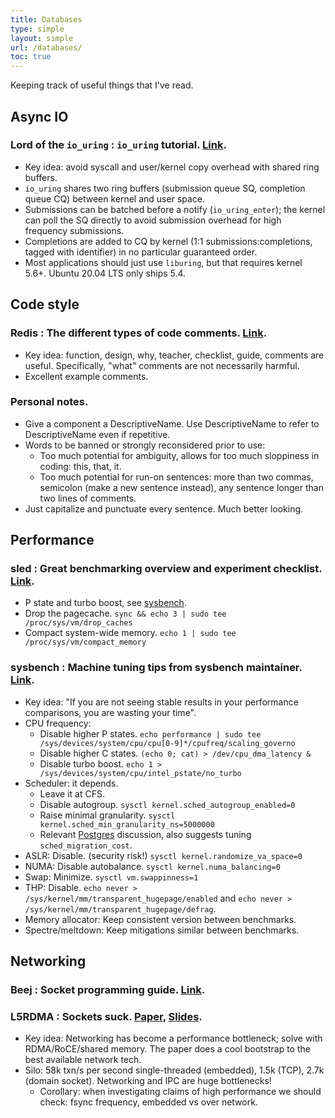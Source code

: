```yaml
---
title: Databases
type: simple
layout: simple
url: /databases/
toc: true
---
```


Keeping track of useful things that I've read.

## Async IO

### Lord of the `io_uring` : `io_uring` tutorial. [Link](https://unixism.net/loti/).

- Key idea: avoid syscall and user/kernel copy overhead with shared ring buffers.
- `io_uring` shares two ring buffers (submission queue SQ, completion queue CQ) between kernel and user space.
- Submissions can be batched before a notify (`io_uring_enter`); the kernel can poll the SQ directly to avoid submission overhead for high frequency submissions.
- Completions are added to CQ by kernel (1:1 submissions:completions, tagged with identifier) in no particular guaranteed order.
- Most applications should just use `liburing`, but that requires kernel 5.6+. Ubuntu 20.04 LTS only ships 5.4.

## Code style

### Redis : The different types of code comments. [Link](http://antirez.com/news/124).

- Key idea: function, design, why, teacher, checklist, guide, comments are useful. Specifically, "what" comments are not necessarily harmful.
- Excellent example comments. 

### Personal notes.

- Give a component a DescriptiveName. Use DescriptiveName to refer to DescriptiveName even if repetitive. 
- Words to be banned or strongly reconsidered prior to use:
  - Too much potential for ambiguity, allows for too much sloppiness in coding: this, that, it.
  - Too much potential for run-on sentences: more than two commas, semicolon (make a new sentence instead), any sentence longer than two lines of comments.
- Just capitalize and punctuate every sentence. Much better looking.

## Performance

### sled : Great benchmarking overview and experiment checklist. [Link](https://sled.rs/perf.html).

- P state and turbo boost, see [sysbench](#sysbench--machine-tuning-tips-from-sysbench-maintainer-linkhttpswwwperconacomresourcesvideosbenchmark-noise-reduction-how-configure-your-machines-stable-results).
- Drop the pagecache. `sync && echo 3 | sudo tee /proc/sys/vm/drop_caches`
- Compact system-wide memory. `echo 1 | sudo tee /proc/sys/vm/compact_memory`

### sysbench : Machine tuning tips from sysbench maintainer. [Link](https://www.percona.com/resources/videos/benchmark-noise-reduction-how-configure-your-machines-stable-results).

- Key idea: "If you are not seeing stable results in your performance comparisons, you are wasting your time".
- CPU frequency:
  - Disable higher P states. `echo performance | sudo tee /sys/devices/system/cpu/cpu[0-9]*/cpufreq/scaling_governo`
  - Disable higher C states. `(echo 0; cat) > /dev/cpu_dma_latency &`
  - Disable turbo boost. `echo 1 > /sys/devices/system/cpu/intel_pstate/no_turbo`
- Scheduler: it depends.
  - Leave it at CFS.
  - Disable autogroup. `sysctl kernel.sched_autogroup_enabled=0`
  - Raise minimal granularity. `sysctl kernel.sched_min_granularity_ns=5000000`
  - Relevant [Postgres](https://www.postgresql.org/message-id/50E4AAB1.9040902@optionshouse.com) discussion, also suggests tuning `sched_migration_cost`.
- ASLR: Disable. (security risk!) `sysctl kernel.randomize_va_space=0`
- NUMA: Disable autobalance. `sysctl kernel.numa_balancing=0`
- Swap: Minimize. `sysctl vm.swappinness=1`
- THP: Disable. `echo never > /sys/kernel/mm/transparent_hugepage/enabled` and `echo never > /sys/kernel/mm/transparent_hugepage/defrag`.
- Memory allocator: Keep consistent version between benchmarks.
- Spectre/meltdown: Keep mitigations similar between benchmarks.

## Networking

### Beej : Socket programming guide. [Link](https://beej.us/guide/bgnet/).
### L5RDMA : Sockets suck. [Paper](https://db.in.tum.de/~fent/papers/Low-Latency%20Communication%20for%20Fast%20DBMS%20Using%20RDMA%20and%20Shared%20Memory.pdf), [Slides](https://db.in.tum.de/~fent/papers/Low-Latency%20Slides.pdf?lang=en).

- Key idea: Networking has become a performance bottleneck; solve with RDMA/RoCE/shared memory. The paper does a cool bootstrap to the best available network tech.
- Silo: 58k txn/s per second single-threaded (embedded), 1.5k (TCP), 2.7k (domain socket). Networking and IPC are huge bottlenecks!
  - Corollary: when investigating claims of high performance we should check: fsync frequency, embedded vs over network.
